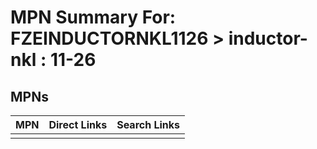 



# MPN Summary For: FZEINDUCTORNKL1126 > inductor-nkl : 11-26

## MPNs
  

|MPN|Direct Links|Search Links|
| :--- | :--- | :--- |
||||
